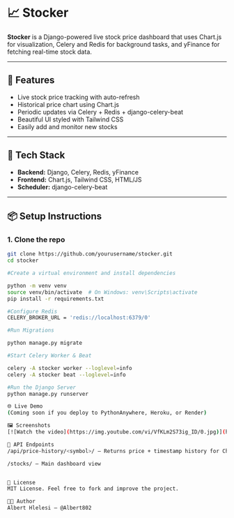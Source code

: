 # 📈 Stocker

**Stocker** is a Django-powered live stock price dashboard that uses Chart.js for visualization, Celery and Redis for background tasks, and yFinance for fetching real-time stock data.

---

## 🔧 Features

- Live stock price tracking with auto-refresh
- Historical price chart using Chart.js
- Periodic updates via Celery + Redis + django-celery-beat
- Beautiful UI styled with Tailwind CSS
- Easily add and monitor new stocks

---

## 🚀 Tech Stack

- **Backend:** Django, Celery, Redis, yFinance
- **Frontend:** Chart.js, Tailwind CSS, HTML/JS
- **Scheduler:** django-celery-beat

---

## 📦 Setup Instructions

### 1. Clone the repo

```bash
git clone https://github.com/yourusername/stocker.git
cd stocker

#Create a virtual environment and install dependencies

python -m venv venv
source venv/bin/activate  # On Windows: venv\Scripts\activate
pip install -r requirements.txt

#Configure Redis
CELERY_BROKER_URL = 'redis://localhost:6379/0'

#Run Migrations

python manage.py migrate

#Start Celery Worker & Beat

celery -A stocker worker --loglevel=info
celery -A stocker beat --loglevel=info

#Run the Django Server
python manage.py runserver

🌐 Live Demo
(Coming soon if you deploy to PythonAnywhere, Heroku, or Render)

🖼️ Screenshots
[![Watch the video](https://img.youtube.com/vi/VfKLm2S73ig_ID/0.jpg)](https://www.youtube.com/watch?v=VfKLm2S73ig)

🔁 API Endpoints
/api/price-history/<symbol>/ – Returns price + timestamp history for Chart.js

/stocks/ – Main dashboard view


📄 License
MIT License. Feel free to fork and improve the project.

👨‍💻 Author
Albert Hlelesi – @Albert802







